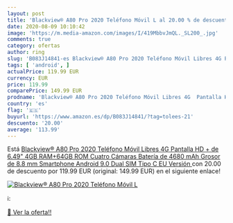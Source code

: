 ```yaml
---
layout: post
title: 'Blackview® A80 Pro 2020 Teléfono Móvil L al 20.00 % de descuento'
date: 2020-08-09 10:10:42
image: 'https://m.media-amazon.com/images/I/419MbbvJmQL._SL200_.jpg'
comments: true
category: ofertas
author: ring
slug: 'B083J14841-es Blackview® A80 Pro 2020 Teléfono Móvil Libres 4G Pantalla...'
tags: [ 'android', ]
actualPrice: 119.99 EUR
currency: EUR
price: 119.99
comparePrice: 149.99 EUR
prodname: 'Blackview® A80 Pro 2020 Teléfono Móvil Libres 4G  Pantalla HD + de 6.49"  4GB RAM+64GB ROM  Cuatro Cámaras  Batería de 4680 mAh  Grosor de 8.8 mm  Smartphone Android 9.0  Dual SIM Tipo C  EU Versión '
country: 'es'
flag: '🇪🇸'
buyurl: 'https://www.amazon.es/dp/B083J14841/?tag=tolees-21'
descuento: '20.00'
average: '113.99'
---
```


Está [Blackview® A80 Pro 2020 Teléfono Móvil Libres 4G  Pantalla HD + de 6.49"  4GB RAM+64GB ROM  Cuatro Cámaras  Batería de 4680 mAh  Grosor de 8.8 mm  Smartphone Android 9.0  Dual SIM Tipo C  EU Versión ](https://www.amazon.es/dp/B083J14841/?tag=tolees-21) con 20.00 de descuento por 119.99 EUR (original: 149.99 EUR) en el siguiente enlace!

[![Blackview® A80 Pro 2020 Teléfono Móvil L](https://m.media-amazon.com/images/I/419MbbvJmQL._SL200_.jpg)](https://www.amazon.es/dp/B083J14841/?tag=tolees-21)

ℹ️:


[🛒 Ver la oferta!!](https://www.amazon.es/dp/B083J14841/?tag=tolees-21)
